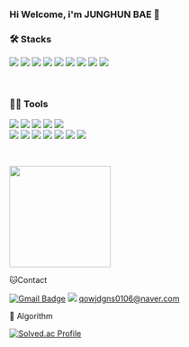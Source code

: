 
 ### Hi Welcome, i'm JUNGHUN BAE 👋
 
 
 
 ### 🛠️ Stacks
 <p>
  <img src="https://img.shields.io/badge/JavaScript-F7DF1E?style=flat-square&logo=JavaScript&logoColor=white"/> 
  <img src="https://img.shields.io/badge/C-A8B9CC?style=flat-square&logo=C&logoColor=white"/> 
  <img src="https://img.shields.io/badge/HTML-E34F26?style=flat-square&logo=html5&logoColor=white"/> 
  <img src="https://img.shields.io/badge/Dart-0175C2?style=flat-square&logo=dart&logoColor=white"/> 
  <img src="https://img.shields.io/badge/Python-3776AB?style=flat-square&logo=python&logoColor=white"/>
  <img src="https://img.shields.io/badge/MySQL-3776AB?style=flat-square&logo=mysql&logoColor=white"/> 
  <img src="https://img.shields.io/badge/Flutter-02569B?style=flat-square&logo=flutter&logoColor=white"/>
  <img src="https://img.shields.io/badge/Node.js-02569B?style=flat-square&logo=nodedotjs&logoColor=white"/>
  <img src="https://img.shields.io/badge/mongodb-47A248?style=flat-square&logo=mongodb&logoColor=white"/>
 </p>
 <br>
 
 ### 💪🏼 Tools 
 <p>
  <img src="https://img.shields.io/badge/Git-F05032?style=flat-square&logo=git&logoColor=white"/> 
  <img src="https://img.shields.io/badge/github-181717?style=flat-square&logo=github&logoColor=white"/> 
  <img src="https://img.shields.io/badge/Notion-000000?style=flat-square&logo=notion&logoColor=white"/> 
  <img src="https://img.shields.io/badge/Discord-5865F2?style=flat-square&logo=discord&logoColor=white"/> 
  <img src="https://img.shields.io/badge/Slack-4A154B?style=flat-square&logo=slack&logoColor=white"/> 
 <br>
  <img src="https://img.shields.io/badge/Eclipse IDE-2C2255?style=flat-square&logo=eclipseide&logoColor=white"/> 
  <img src="https://img.shields.io/badge/Anaconda-44A833?style=flat-square&logo=anaconda&logoColor=white"/> 
  <img src="https://img.shields.io/badge/IntelliJ IDEA-000000?style=flat-square&logo=IntelliJ IDEA&logoColor=white"/> 
  <img src="https://img.shields.io/badge/VisualStudio-5C2D91?style=flat-square&logo=visualstudio&logoColor=white"/> 
  <img src="https://img.shields.io/badge/VisualStudioCode-007ACC?style=flat-square&logo=visualstudiocode&logoColor=white"/>
  <img src="https://img.shields.io/badge/amazonaws-232F3E?style=flat-square&logo=amazonaws&logoColor=white"/>
  <img src="https://img.shields.io/badge/postman-FF6C37?style=flat-square&logo=postman&logoColor=white"/> 
 </p>
 <br>
   
  
 
 <a href="https://github.com/Roviil"><img align="center" style="height:180px" src="https://github-readme-stats.vercel.app/api/top-langs/?username=Roviil&layout=compact&theme=nord&hide_border=true" /></a>



 🐱Contact
 
 [![Gmail Badge](https://img.shields.io/badge/Gmail-d14836?style=flat-square&logo=Gmail&logoColor=white&link=mailto:dhkdrurvk1@gmail.com)](dhkdrurvk1@gmail.com)
 <a href="https://naver.com" target="_blank"><img src="https://img.shields.io/badge/Naver-03C75A?style=flat-square&logo=naver&logoColor=white"/></a> qowjdgns0106@naver.com

 
 
 🏅 Algorithm 
 
 [![Solved.ac Profile](http://mazassumnida.wtf/api/v2/generate_badge?boj=qowjdgns0106)](https://solved.ac/qowjdgns0106/)  

